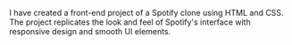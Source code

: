 I have created a front-end project of a Spotify clone using HTML and CSS. The project replicates the look and feel of Spotify's interface with responsive design and smooth UI elements.

